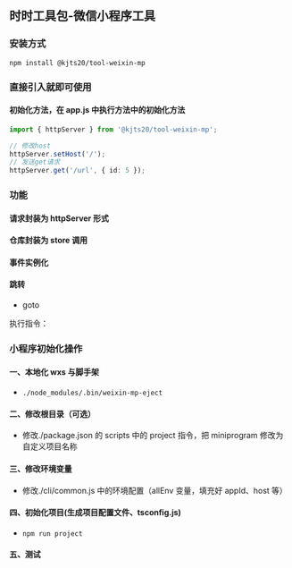 ## 时时工具包-微信小程序工具

### 安装方式

```shell
npm install @kjts20/tool-weixin-mp
```

### 直接引入就即可使用

#### 初始化方法，在 app.js 中执行方法中的初始化方法

```ts
import { httpServer } from '@kjts20/tool-weixin-mp';

// 修改host
httpServer.setHost('/');
// 发送get请求
httpServer.get('/url', { id: 5 });
```

### 功能

#### 请求封装为 httpServer 形式

#### 仓库封装为 store 调用

#### 事件实例化

#### 跳转

-   goto

执行指令：

### 小程序初始化操作

#### 一、本地化 wxs 与脚手架

-   `./node_modules/.bin/weixin-mp-eject`

#### 二、修改根目录（可选）

-   修改./package.json 的 scripts 中的 project 指令，把 miniprogram 修改为自定义项目名称

#### 三、修改环境变量

-   修改./cli/common.js 中的环境配置（allEnv 变量，填充好 appId、host 等）

#### 四、初始化项目(生成项目配置文件、tsconfig.js)

-   `npm run project`

#### 五、测试
